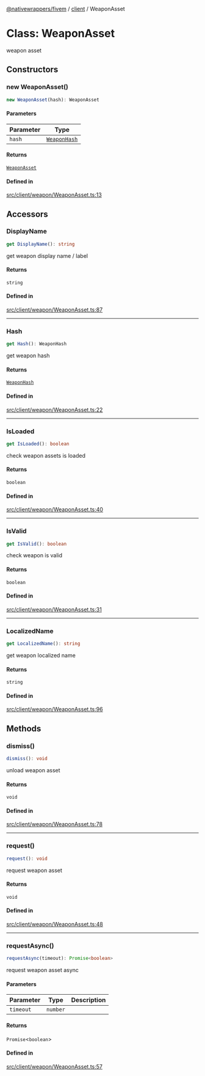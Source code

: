 [@nativewrappers/fivem](../../README.md) / [client](../README.md) / WeaponAsset

# Class: WeaponAsset

weapon asset

## Constructors

### new WeaponAsset()

```ts
new WeaponAsset(hash): WeaponAsset
```

#### Parameters

| Parameter | Type |
| ------ | ------ |
| `hash` | [`WeaponHash`](../enumerations/WeaponHash.md) |

#### Returns

[`WeaponAsset`](WeaponAsset.md)

#### Defined in

[src/client/weapon/WeaponAsset.ts:13](https://github.com/nativewrappers/fivem/blob/9c9296849bd5d47a19ca095df40cd4686e165154/src/client/weapon/WeaponAsset.ts#L13)

## Accessors

### DisplayName

```ts
get DisplayName(): string
```

get weapon display name / label

#### Returns

`string`

#### Defined in

[src/client/weapon/WeaponAsset.ts:87](https://github.com/nativewrappers/fivem/blob/9c9296849bd5d47a19ca095df40cd4686e165154/src/client/weapon/WeaponAsset.ts#L87)

***

### Hash

```ts
get Hash(): WeaponHash
```

get weapon hash

#### Returns

[`WeaponHash`](../enumerations/WeaponHash.md)

#### Defined in

[src/client/weapon/WeaponAsset.ts:22](https://github.com/nativewrappers/fivem/blob/9c9296849bd5d47a19ca095df40cd4686e165154/src/client/weapon/WeaponAsset.ts#L22)

***

### IsLoaded

```ts
get IsLoaded(): boolean
```

check weapon assets is loaded

#### Returns

`boolean`

#### Defined in

[src/client/weapon/WeaponAsset.ts:40](https://github.com/nativewrappers/fivem/blob/9c9296849bd5d47a19ca095df40cd4686e165154/src/client/weapon/WeaponAsset.ts#L40)

***

### IsValid

```ts
get IsValid(): boolean
```

check weapon is valid

#### Returns

`boolean`

#### Defined in

[src/client/weapon/WeaponAsset.ts:31](https://github.com/nativewrappers/fivem/blob/9c9296849bd5d47a19ca095df40cd4686e165154/src/client/weapon/WeaponAsset.ts#L31)

***

### LocalizedName

```ts
get LocalizedName(): string
```

get weapon localized name

#### Returns

`string`

#### Defined in

[src/client/weapon/WeaponAsset.ts:96](https://github.com/nativewrappers/fivem/blob/9c9296849bd5d47a19ca095df40cd4686e165154/src/client/weapon/WeaponAsset.ts#L96)

## Methods

### dismiss()

```ts
dismiss(): void
```

unload weapon asset

#### Returns

`void`

#### Defined in

[src/client/weapon/WeaponAsset.ts:78](https://github.com/nativewrappers/fivem/blob/9c9296849bd5d47a19ca095df40cd4686e165154/src/client/weapon/WeaponAsset.ts#L78)

***

### request()

```ts
request(): void
```

request weapon asset

#### Returns

`void`

#### Defined in

[src/client/weapon/WeaponAsset.ts:48](https://github.com/nativewrappers/fivem/blob/9c9296849bd5d47a19ca095df40cd4686e165154/src/client/weapon/WeaponAsset.ts#L48)

***

### requestAsync()

```ts
requestAsync(timeout): Promise<boolean>
```

request weapon asset async

#### Parameters

| Parameter | Type | Description |
| ------ | ------ | ------ |
| `timeout` | `number` |  |

#### Returns

`Promise`\<`boolean`\>

#### Defined in

[src/client/weapon/WeaponAsset.ts:57](https://github.com/nativewrappers/fivem/blob/9c9296849bd5d47a19ca095df40cd4686e165154/src/client/weapon/WeaponAsset.ts#L57)
